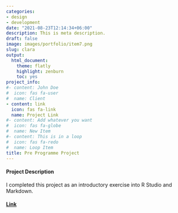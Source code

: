 ```yaml
---
categories:
- design
- development
date: "2021-08-23T12:14:34+06:00"
description: This is meta description.
draft: false
image: images/portfolio/item7.png
slug: clara
output:
  html_document:
    theme: flatly
    highlight: zenburn
    toc: yes
project_info:
#- content: John Doe
#  icon: fas fa-user
#  name: Client
- content: link
  icon: fas fa-link
  name: Project Link
#- content: Add whatever you want
#  icon: fas fa-globe
#  name: New Item
#- content: This is in a loop
#  icon: fas fa-redo
#  name: Loop Item
title: Pre Programme Project
---
```





#### Project Description
I completed this project as an introductory exercise into R Studio and Markdown.

#### [Link](clara_morenosanchez.Rmd)


